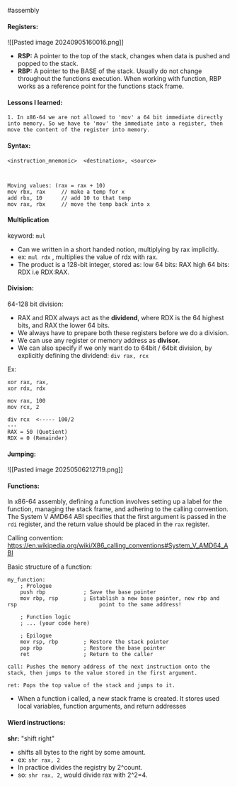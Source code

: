 #assembly 
#### Registers:
![[Pasted image 20240905160016.png]]
- **RSP:** A pointer to the top of the stack, changes when data is pushed and popped to the stack. 
- **RBP:** A pointer to the BASE of the stack. Usually do not change throughout the functions execution. When working with function, RBP works as a reference point for the functions stack frame. 



#### Lessons I learned:
```
1. In x86-64 we are not allowed to 'mov' a 64 bit immediate directly into memory. So we have to 'mov' the immediate into a register, then move the content of the register into memory. 
```


#### Syntax:
```
<instruction_mnemonic>  <destination>, <source>



Moving values: (rax = rax + 10)
mov rbx, rax     // make a temp for x
add rbx, 10      // add 10 to that temp
mov rax, rbx     // move the temp back into x

```

#### Multiplication
keyword: `mul`
- Can we written in a short handed notion, multiplying by rax implicitly.
- ex: `mul rdx` , multiplies the value of rdx with rax. 
- The product is a 128-bit integer, stored as: 
low 64 bits: RAX 
high 64 bits: RDX 
i.e RDX:RAX. 

#### Division:
64-128 bit division:
- RAX and RDX always act as the **dividend**, where RDX is the 64 highest bits, and RAX the lower 64 bits. 
- We always have to prepare both these registers before we do a division. 
- We can use any register or memory address as **divisor.**
- We can also specify if we only want do to 64bit / 64bit division, by explicitly defining the dividend: `div rax, rcx`

Ex:
```
xor rax, rax,
xor rdx, rdx

mov rax, 100
mov rcx, 2

div rcx  <----- 100/2 
---
RAX = 50 (Quotient)
RDX = 0 (Remainder)
```
#### Jumping:
![[Pasted image 20250506212719.png]]

#### Functions:
In x86-64 assembly, defining a function involves setting up a label for the function, managing the stack frame, and adhering to the calling convention. The System V AMD64 ABI specifies that the first argument is passed in the `rdi` register, and the return value should be placed in the `rax` register.

Calling convention: https://en.wikipedia.org/wiki/X86_calling_conventions#System_V_AMD64_ABI

Basic structure of a function: 
```
my_function:
    ; Prologue
    push rbp            ; Save the base pointer
    mov rbp, rsp        ; Establish a new base pointer, now rbp and rsp                          point to the same address! 

    ; Function logic
    ; ... (your code here)

    ; Epilogue
    mov rsp, rbp        ; Restore the stack pointer
    pop rbp             ; Restore the base pointer
    ret                 ; Return to the caller

```

`call: Pushes the memory address of the next instruction onto the stack, then jumps to the value stored in the first argument.`

`ret: Pops the top value of the stack and jumps to it.`

- When a function i called, a new stack frame is created. It stores used local variables, function arguments, and return addresses 


#### Wierd instructions:
**shr:** "shift right" 
- shifts all bytes to the right by some amount.
- ex: `shr rax, 2`
- In practice divides the registry by 2^count. 
- so: `shr rax, 2`, would divide rax with 2^2=4. 

